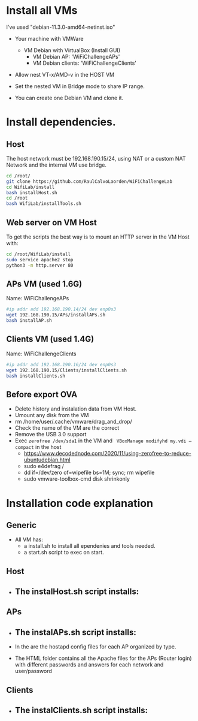 # Install all VMs

I've used "debian-11.3.0-amd64-netinst.iso"

- Your machine with VMWare
    
    - VM Debian with VirtualBox (Install GUI)
        - VM Debian AP: 'WiFiChallengeAPs'
        - VM Debian clients: 'WiFiChallengeClients'
- Allow nest VT-x/AMD-v in the HOST VM
    
- Set the nested VM in Bridge mode to share IP range. 
    
- You can create one Debian VM and clone it.

# Install dependencies.

## Host

The host network must be 192.168.190.15/24, using NAT or a custom NAT Network and the internal VM use bridge. 

```bash
cd /root/
git clone https://github.com/RaulCalvoLaorden/WiFiChallengeLab
cd WifiLab/install
bash installHost.sh
cd /root
bash WifiLab/installTools.sh
```

## Web server on VM Host

To get the scripts the best way is to mount an HTTP server in the VM Host with:

```bash
cd /root/WifiLab/install
sudo service apache2 stop
python3 -m http.server 80
```

## APs VM (used 1.6G)

Name: WiFiChallengeAPs

```bash
#ip addr add 192.168.190.14/24 dev enp0s3 
wget 192.168.190.15/APs/installAPs.sh
bash installAP.sh
```

## Clients VM (used 1.4G)

Name: WiFiChallengeClients

```bash
#ip addr add 192.168.190.16/24 dev enp0s3 
wget 192.168.190.15/Clients/installClients.sh
bash installClients.sh
```

## Before export OVA

- Delete history and instalation data from VM Host. 
- Umount any disk from the VM
- rm /home/user/.cache/vmware/drag_and_drop/
- Check the name of the VM are the correct
- Remove the USB 3.0 support
- Exec ```zerofree /dev/sda1``` in the VM and ``` VBoxManage modifyhd my.vdi –compact``` in the host 
    - https://www.decodednode.com/2020/11/using-zerofree-to-reduce-ubuntudebian.html
    - sudo e4defrag /
    - dd if=/dev/zero of=wipefile bs=1M; sync; rm wipefile
    - sudo vmware-toolbox-cmd disk shrinkonly
# Installation code explanation

##  Generic

- All VM has:
    - a install<NAME>.sh to install all ependenies and tools needed. 
    - a start<NAME>.sh script to exec on start. 

## Host

- The instalHost.sh script installs:
    - 

## APs

- The instalAPs.sh script installs:
    - 

- In the are the hostapd config files for each AP organized by type. 
- The HTML folder contains all the Apache files for the APs (Router login) with different passwords and answers for each network and user/password

## Clients

- The instalClients.sh script installs:
    - 
